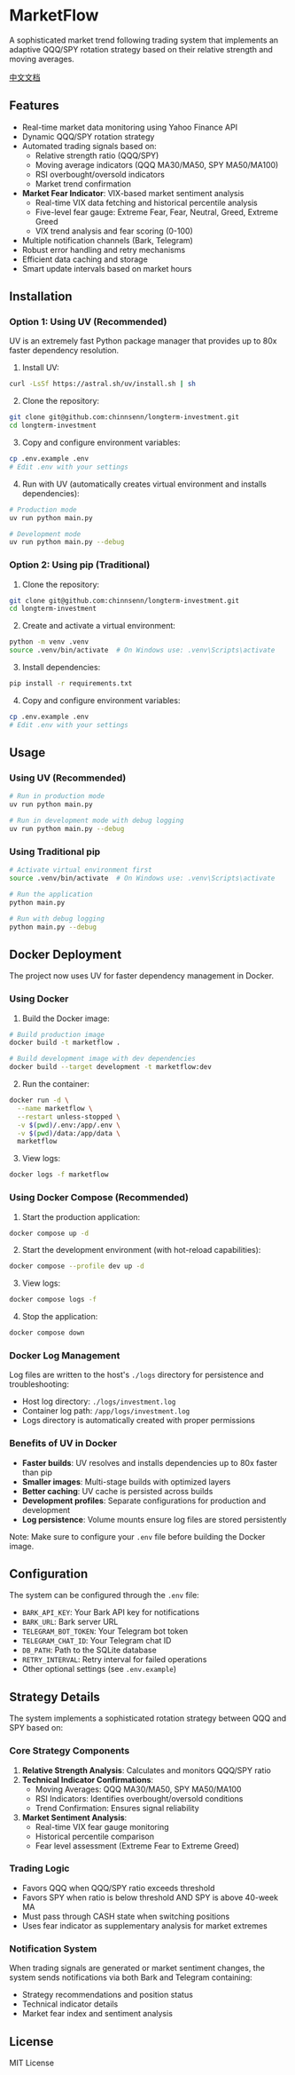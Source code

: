 # MarketFlow

A sophisticated market trend following trading system that implements an adaptive QQQ/SPY rotation strategy based on their relative strength and moving averages.

[中文文档](README_cn.md)

## Features

- Real-time market data monitoring using Yahoo Finance API
- Dynamic QQQ/SPY rotation strategy
- Automated trading signals based on:
  - Relative strength ratio (QQQ/SPY)
  - Moving average indicators (QQQ MA30/MA50, SPY MA50/MA100)
  - RSI overbought/oversold indicators
  - Market trend confirmation
- **Market Fear Indicator**: VIX-based market sentiment analysis
  - Real-time VIX data fetching and historical percentile analysis
  - Five-level fear gauge: Extreme Fear, Fear, Neutral, Greed, Extreme Greed
  - VIX trend analysis and fear scoring (0-100)
- Multiple notification channels (Bark, Telegram)
- Robust error handling and retry mechanisms
- Efficient data caching and storage
- Smart update intervals based on market hours

## Installation

### Option 1: Using UV (Recommended)

UV is an extremely fast Python package manager that provides up to 80x faster dependency resolution.

1. Install UV:
```bash
curl -LsSf https://astral.sh/uv/install.sh | sh
```

2. Clone the repository:
```bash
git clone git@github.com:chinnsenn/longterm-investment.git
cd longterm-investment
```

3. Copy and configure environment variables:
```bash
cp .env.example .env
# Edit .env with your settings
```

4. Run with UV (automatically creates virtual environment and installs dependencies):
```bash
# Production mode
uv run python main.py

# Development mode
uv run python main.py --debug
```

### Option 2: Using pip (Traditional)

1. Clone the repository:
```bash
git clone git@github.com:chinnsenn/longterm-investment.git
cd longterm-investment
```

2. Create and activate a virtual environment:
```bash
python -m venv .venv
source .venv/bin/activate  # On Windows use: .venv\Scripts\activate
```

3. Install dependencies:
```bash
pip install -r requirements.txt
```

4. Copy and configure environment variables:
```bash
cp .env.example .env
# Edit .env with your settings
```

## Usage

### Using UV (Recommended)
```bash
# Run in production mode
uv run python main.py

# Run in development mode with debug logging
uv run python main.py --debug
```

### Using Traditional pip
```bash
# Activate virtual environment first
source .venv/bin/activate  # On Windows use: .venv\Scripts\activate

# Run the application
python main.py

# Run with debug logging
python main.py --debug
```

## Docker Deployment

The project now uses UV for faster dependency management in Docker.

### Using Docker

1. Build the Docker image:
```bash
# Build production image
docker build -t marketflow .

# Build development image with dev dependencies
docker build --target development -t marketflow:dev
```

2. Run the container:
```bash
docker run -d \
  --name marketflow \
  --restart unless-stopped \
  -v $(pwd)/.env:/app/.env \
  -v $(pwd)/data:/app/data \
  marketflow
```

3. View logs:
```bash
docker logs -f marketflow
```

### Using Docker Compose (Recommended)

1. Start the production application:
```bash
docker compose up -d
```

2. Start the development environment (with hot-reload capabilities):
```bash
docker compose --profile dev up -d
```

3. View logs:
```bash
docker compose logs -f
```

4. Stop the application:
```bash
docker compose down
```

### Docker Log Management

Log files are written to the host's `./logs` directory for persistence and troubleshooting:

- Host log directory: `./logs/investment.log`
- Container log path: `/app/logs/investment.log`
- Logs directory is automatically created with proper permissions

### Benefits of UV in Docker

- **Faster builds**: UV resolves and installs dependencies up to 80x faster than pip
- **Smaller images**: Multi-stage builds with optimized layers
- **Better caching**: UV cache is persisted across builds
- **Development profiles**: Separate configurations for production and development
- **Log persistence**: Volume mounts ensure log files are stored persistently

Note: Make sure to configure your `.env` file before building the Docker image.

## Configuration

The system can be configured through the `.env` file:
- `BARK_API_KEY`: Your Bark API key for notifications
- `BARK_URL`: Bark server URL
- `TELEGRAM_BOT_TOKEN`: Your Telegram bot token
- `TELEGRAM_CHAT_ID`: Your Telegram chat ID
- `DB_PATH`: Path to the SQLite database
- `RETRY_INTERVAL`: Retry interval for failed operations
- Other optional settings (see `.env.example`)

## Strategy Details

The system implements a sophisticated rotation strategy between QQQ and SPY based on:

### Core Strategy Components
1. **Relative Strength Analysis**: Calculates and monitors QQQ/SPY ratio
2. **Technical Indicator Confirmations**:
   - Moving Averages: QQQ MA30/MA50, SPY MA50/MA100
   - RSI Indicators: Identifies overbought/oversold conditions
   - Trend Confirmation: Ensures signal reliability
3. **Market Sentiment Analysis**:
   - Real-time VIX fear gauge monitoring
   - Historical percentile comparison
   - Fear level assessment (Extreme Fear to Extreme Greed)

### Trading Logic
- Favors QQQ when QQQ/SPY ratio exceeds threshold
- Favors SPY when ratio is below threshold AND SPY is above 40-week MA
- Must pass through CASH state when switching positions
- Uses fear indicator as supplementary analysis for market extremes

### Notification System
When trading signals are generated or market sentiment changes, the system sends notifications via both Bark and Telegram containing:
- Strategy recommendations and position status
- Technical indicator details
- Market fear index and sentiment analysis

## License

MIT License
